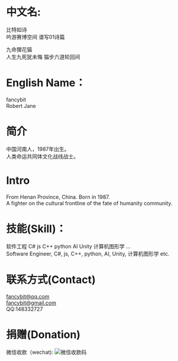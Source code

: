 # 中文名:
比特如诗  
吟游赛博空间 谱写01诗篇  

九命狸花猫  
人生九死犹未悔 猫步六道轮回间  

# English Name：
fancybit  
Robert Jane  

# 简介
中国河南人，1987年出生。   
人类命运共同体文化战线战士。   

# Intro  
From Henan Province, China. Born in 1987.   
A fighter on the cultural frontline of the fate of humanity community.  

# 技能(Skill)：
软件工程 C# js C++ python AI Unity 计算机图形学 ...  
Software Engineer, C#, js, C++, python, AI, Unity, 计算机图形学 etc.

# 联系方式(Contact)
fancybit@qq.com  
fancybit@gmail.com  
QQ:148332727  

# 捐赠(Donation)
微信收款（wechat):
![微信收款码](blob:https://github.com/62f8bd38-cfa7-4009-b8be-0d4a381f6188)

